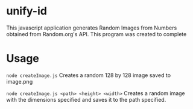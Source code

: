 # unify-id

This javascript application generates Random Images from Numbers obtained from Random.org's API. This program was created to complete

# Usage
`node createImage.js`
Creates a random 128 by 128 image saved to image.png

`node createImage.js <path> <height> <width>`
Creates a random image with the dimensions specified and saves it to the path specified.

